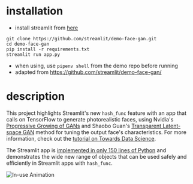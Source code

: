 # installation

- install streamlit from [here](https://docs.streamlit.io/en/latest/troubleshooting/clean-install.html#install-streamlit-on-macos-linux)

```
git clone https://github.com/streamlit/demo-face-gan.git
cd demo-face-gan
pip install -r requirements.txt
streamlit run app.py
```

- when using, use `pipenv shell` from the demo repo before running
- adapted from https://github.com/streamlit/demo-face-gan/

# description

This project highlights Streamlit's new `hash_func` feature with an app that calls on TensorFlow to generate photorealistic faces, using Nvidia's [Progressive Growing of GANs](https://research.nvidia.com/publication/2017-10_Progressive-Growing-of) and Shaobo Guan's [Transparent Latent-space GAN](https://blog.insightdatascience.com/generating-custom-photo-realistic-faces-using-ai-d170b1b59255) method for tuning the output face's characteristics. For more information, check out the [tutorial on Towards Data Science](https://towardsdatascience.com/building-machine-learning-apps-with-streamlit-667cef3ff509). 

The Streamlit app is [implemented in only 150 lines of Python](https://github.com/streamlit/demo-face-gan/blob/master/app.py) and demonstrates the wide new range of objects that can be used safely and efficiently in Streamlit apps with `hash_func`. 

![In-use Animation](https://github.com/streamlit/demo-face-gan/blob/master/GAN-demo.gif?raw=true "In-use Animation")
